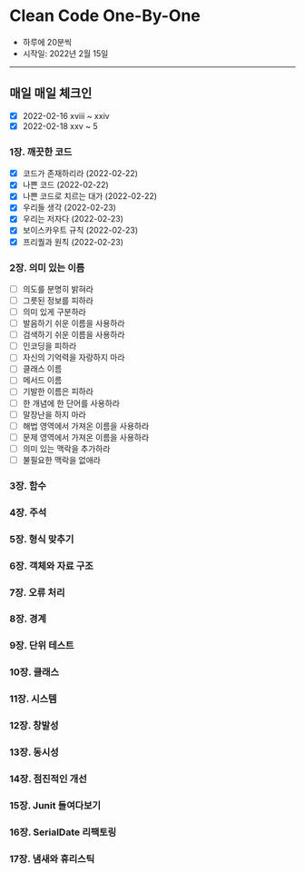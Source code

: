 # Clean Code One-By-One
* 하루에 20분씩
* 시작일: 2022년 2월 15일
---
## 매일 매일 체크인
- [x] 2022-02-16 xviii ~ xxiv
- [x] 2022-02-18 xxv ~ 5

### 1장. 깨끗한 코드
- [x] 코드가 존재하리라 (2022-02-22)
- [x] 나쁜 코드 (2022-02-22)
- [x] 나쁜 코드로 치르는 대가 (2022-02-22)
- [x] 우리들 생각 (2022-02-23)
- [x] 우리는 저자다 (2022-02-23)
- [x] 보이스카우트 규칙 (2022-02-23)
- [x] 프리퀄과 원칙 (2022-02-23)

### 2장. 의미 있는 이름
- [ ] 의도를 분명히 밝혀라
- [ ] 그릇된 정보를 피하라
- [ ] 의미 있게 구분하라
- [ ] 발음하기 쉬운 이름을 사용하라
- [ ] 검색하기 쉬운 이름을 사용하라
- [ ] 인코딩을 피하라
- [ ] 자신의 기억력을 자랑하지 마라
- [ ] 클래스 이름
- [ ] 메서드 이름
- [ ] 기발한 이름은 피하라
- [ ] 한 개념에 한 단어를 사용하라
- [ ] 말장난을 하지 마라
- [ ] 해법 영역에서 가져온 이름을 사용하라
- [ ] 문제 영역에서 가져온 이름을 사용하라
- [ ] 의미 있는 맥락을 추가하라
- [ ] 불필요한 맥락을 없애라

### 3장. 함수


### 4장. 주석


### 5장. 형식 맞추기


### 6장. 객체와 자료 구조


### 7장. 오류 처리


### 8장. 경계


### 9장. 단위 테스트



### 10장. 클래스


### 11장. 시스템


### 12장. 창발성


### 13장. 동시성


### 14장. 점진적인 개선


### 15장. Junit 들여다보기


### 16장. SerialDate 리팩토링


### 17장. 냄새와 휴리스틱

